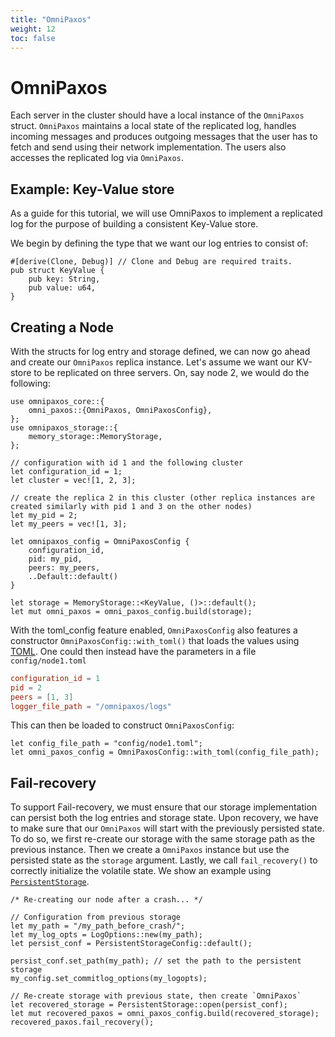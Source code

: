 ```yaml
---
title: "OmniPaxos"
weight: 12
toc: false
---
```

# OmniPaxos
Each server in the cluster should have a local instance of the  `OmniPaxos` struct. `OmniPaxos` maintains a local state of the replicated log, handles incoming messages and produces outgoing messages that the user has to fetch and send using their network implementation. The users also accesses the replicated log via `OmniPaxos`.

## Example: Key-Value store
As a guide for this tutorial, we will use OmniPaxos to implement a replicated log for the purpose of building a consistent Key-Value store. 

We begin by defining the type that we want our log entries to consist of:
```rust,edition2018,no_run,noplaypen
#[derive(Clone, Debug)] // Clone and Debug are required traits.
pub struct KeyValue {
    pub key: String,
    pub value: u64,
}
``` 

## Creating a Node
With the structs for log entry and storage defined, we can now go ahead and create our `OmniPaxos` replica instance.  Let's assume we want our KV-store to be replicated on three servers. On, say node 2, we would do the following: 
```rust,edition2018,no_run,noplaypen
use omnipaxos_core::{
    omni_paxos::{OmniPaxos, OmniPaxosConfig},
};
use omnipaxos_storage::{
    memory_storage::MemoryStorage,
};

// configuration with id 1 and the following cluster
let configuration_id = 1;
let cluster = vec![1, 2, 3];

// create the replica 2 in this cluster (other replica instances are created similarly with pid 1 and 3 on the other nodes)
let my_pid = 2;
let my_peers = vec![1, 3];

let omnipaxos_config = OmniPaxosConfig {
    configuration_id,
    pid: my_pid,
    peers: my_peers,
    ..Default::default()
}

let storage = MemoryStorage::<KeyValue, ()>::default();
let mut omni_paxos = omni_paxos_config.build(storage);
```
With the toml_config feature enabled, `OmniPaxosConfig` also features a constructor `OmniPaxosConfig::with_toml()` that loads the values using [TOML](https://toml.io). One could then instead have the parameters in a file `config/node1.toml`

```toml
configuration_id = 1
pid = 2
peers = [1, 3]
logger_file_path = "/omnipaxos/logs"
```
This can then be loaded to construct `OmniPaxosConfig`:

```rust,edition2018,no_run,noplaypen
let config_file_path = "config/node1.toml"; 
let omni_paxos_config = OmniPaxosConfig::with_toml(config_file_path);
```

## Fail-recovery
To support Fail-recovery, we must ensure that our storage implementation can persist both the log entries and storage state. Upon recovery, we have to make sure that our ``OmniPaxos`` will start with the previously persisted state. To do so, we first re-create our storage with the same storage path as the previous instance. Then we create a `OmniPaxos` instance but use the persisted state as the `storage` argument. Lastly, we call `fail_recovery()` to correctly initialize the volatile state. We show an example using [`PersistentStorage`](storage.md#persistentstorage).

```rust,edition2018,no_run,noplaypen
/* Re-creating our node after a crash... */

// Configuration from previous storage
let my_path = "/my_path_before_crash/";
let my_log_opts = LogOptions::new(my_path);
let persist_conf = PersistentStorageConfig::default();

persist_conf.set_path(my_path); // set the path to the persistent storage
my_config.set_commitlog_options(my_logopts);

// Re-create storage with previous state, then create `OmniPaxos`
let recovered_storage = PersistentStorage::open(persist_conf); 
let mut recovered_paxos = omni_paxos_config.build(recovered_storage);
recovered_paxos.fail_recovery();
```

